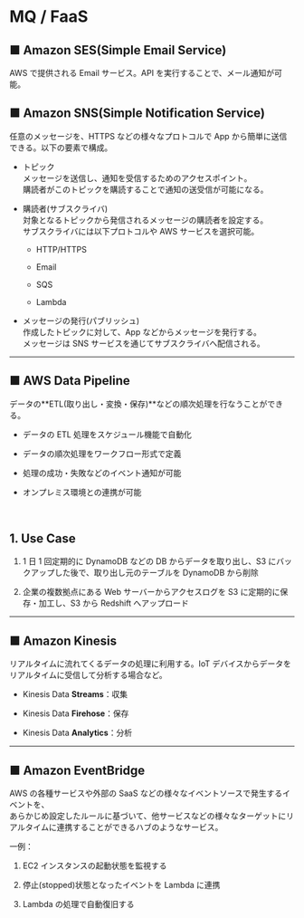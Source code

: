 # MQ / FaaS

## ■ Amazon SES(Simple Email Service)

AWS で提供される Email サービス。API を実行することで、メール通知が可能。

## ■ Amazon SNS(Simple Notification Service)

任意のメッセージを、HTTPS などの様々なプロトコルで App から簡単に送信できる。以下の要素で構成。

- トピック  
  メッセージを送信し、通知を受信するためのアクセスポイント。  
  購読者がこのトピックを購読することで通知の送受信が可能になる。

- 購読者(サブスクライバ)  
  対象となるトピックから発信されるメッセージの購読者を設定する。  
  サブスクライバには以下プロトコルや AWS サービスを選択可能。

  - HTTP/HTTPS

  - Email

  - SQS

  - Lambda

- メッセージの発行(パブリッシュ)  
  作成したトピックに対して、App などからメッセージを発行する。  
  メッセージは SNS サービスを通じてサブスクライバへ配信される。

---

## ■ AWS Data Pipeline

データの**ETL(取り出し・変換・保存)**などの順次処理を行なうことができる。

- データの ETL 処理をスケジュール機能で自動化

- データの順次処理をワークフロー形式で定義

- 処理の成功・失敗などのイベント通知が可能

- オンプレミス環境との連携が可能

<br />

## 1. Use Case

1. 1 日 1 回定期的に DynamoDB などの DB からデータを取り出し、S3 にバックアップした後で、取り出し元のテーブルを DynamoDB から削除

2. 企業の複数拠点にある Web サーバーからアクセスログを S3 に定期的に保存・加工し、S3 から Redshift へアップロード

---

## ■ Amazon Kinesis

リアルタイムに流れてくるデータの処理に利用する。IoT デバイスからデータをリアルタイムに受信して分析する場合など。

- Kinesis Data **Streams**：収集

- Kinesis Data **Firehose**：保存

- Kinesis Data **Analytics**：分析

---

## ■ Amazon EventBridge

AWS の各種サービスや外部の SaaS などの様々なイベントソースで発生するイベントを、  
あらかじめ設定したルールに基づいて、他サービスなどの様々なターゲットにリアルタイムに連携することができるハブのようなサービス。

一例：

1. EC2 インスタンスの起動状態を監視する

2. 停止(stopped)状態となったイベントを Lambda に連携

3. Lambda の処理で自動復旧する
